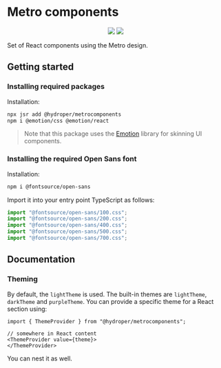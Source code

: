 # Metro components

<p align="center">
  <a href="https://jsr.io/@hydroper/metrocomponents"><img src="https://img.shields.io/jsr/v/@hydroper/metrocomponents"></a>
  <a href="https://jsr.io/@hydroper/metrocomponents/doc"><img src="https://img.shields.io/badge/API%20Documentation-gray"></a>
</p>

Set of React components using the Metro design.

## Getting started

### Installing required packages

Installation:

```sh
npx jsr add @hydroper/metrocomponents
npm i @emotion/css @emotion/react
```

> Note that this package uses the [Emotion](https://emotion.sh) library for skinning UI components.

### Installing the required Open Sans font

Installation:

```sh
npm i @fontsource/open-sans
```

Import it into your entry point TypeScript as follows:

```ts
import "@fontsource/open-sans/100.css";
import "@fontsource/open-sans/200.css";
import "@fontsource/open-sans/400.css";
import "@fontsource/open-sans/500.css";
import "@fontsource/open-sans/700.css";
```

## Documentation

### Theming

By default, the `lightTheme` is used. The built-in themes are `lightTheme`, `darkTheme` and `purpleTheme`. You can provide a specific theme for a React section using:

```tsx
import { ThemeProvider } from "@hydroper/metrocomponents";

// somewhere in React content
<ThemeProvider value={theme}>
</ThemeProvider>
```

You can nest it as well.